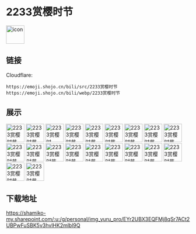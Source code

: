# 2233赏樱时节
<img src="https://emoji.shojo.cn/bili/src/2233赏樱时节/icon.png" width="50" height="50" alt="icon">

## 链接
Cloudflare:
```
https://emoji.shojo.cn/bili/src/2233赏樱时节
https://emoji.shojo.cn/bili/webp/2233赏樱时节
```
## 展示
<img src="https://emoji.shojo.cn/bili/src/2233赏樱时节/2233赏樱时节-发射爱心.png" width="50" height="50" alt="2233赏樱时节-发射爱心">
<img src="https://emoji.shojo.cn/bili/src/2233赏樱时节/2233赏樱时节-害羞.png" width="50" height="50" alt="2233赏樱时节-害羞">
<img src="https://emoji.shojo.cn/bili/src/2233赏樱时节/2233赏樱时节-？？？.png" width="50" height="50" alt="2233赏樱时节-？？？">
<img src="https://emoji.shojo.cn/bili/src/2233赏樱时节/2233赏樱时节-流汗.png" width="50" height="50" alt="2233赏樱时节-流汗">
<img src="https://emoji.shojo.cn/bili/src/2233赏樱时节/2233赏樱时节-困困.png" width="50" height="50" alt="2233赏樱时节-困困">
<img src="https://emoji.shojo.cn/bili/src/2233赏樱时节/2233赏樱时节-灵魂出走.png" width="50" height="50" alt="2233赏樱时节-灵魂出走">
<img src="https://emoji.shojo.cn/bili/src/2233赏樱时节/2233赏樱时节-啊对对对.png" width="50" height="50" alt="2233赏樱时节-啊对对对">
<img src="https://emoji.shojo.cn/bili/src/2233赏樱时节/2233赏樱时节-闪亮登场.png" width="50" height="50" alt="2233赏樱时节-闪亮登场">
<img src="https://emoji.shojo.cn/bili/src/2233赏樱时节/2233赏樱时节-点点点.png" width="50" height="50" alt="2233赏樱时节-点点点">
<img src="https://emoji.shojo.cn/bili/src/2233赏樱时节/2233赏樱时节-喜欢喜欢.png" width="50" height="50" alt="2233赏樱时节-喜欢喜欢">
<img src="https://emoji.shojo.cn/bili/src/2233赏樱时节/2233赏樱时节-你好.png" width="50" height="50" alt="2233赏樱时节-你好">
<img src="https://emoji.shojo.cn/bili/src/2233赏樱时节/2233赏樱时节-变欧喷雾.png" width="50" height="50" alt="2233赏樱时节-变欧喷雾">
<img src="https://emoji.shojo.cn/bili/src/2233赏樱时节/2233赏樱时节-流汗微笑.png" width="50" height="50" alt="2233赏樱时节-流汗微笑">
<img src="https://emoji.shojo.cn/bili/src/2233赏樱时节/2233赏樱时节-啊~春天啊.png" width="50" height="50" alt="2233赏樱时节-啊~春天啊">
<img src="https://emoji.shojo.cn/bili/src/2233赏樱时节/2233赏樱时节-生气.png" width="50" height="50" alt="2233赏樱时节-生气">
<img src="https://emoji.shojo.cn/bili/src/2233赏樱时节/2233赏樱时节-加油.png" width="50" height="50" alt="2233赏樱时节-加油">
<img src="https://emoji.shojo.cn/bili/src/2233赏樱时节/2233赏樱时节-OKK.png" width="50" height="50" alt="2233赏樱时节-OKK">
<img src="https://emoji.shojo.cn/bili/src/2233赏樱时节/2233赏樱时节-石化.png" width="50" height="50" alt="2233赏樱时节-石化">
<img src="https://emoji.shojo.cn/bili/src/2233赏樱时节/2233赏樱时节-不在.png" width="50" height="50" alt="2233赏樱时节-不在">
<img src="https://emoji.shojo.cn/bili/src/2233赏樱时节/2233赏樱时节-拜拜.png" width="50" height="50" alt="2233赏樱时节-拜拜">

## 下载地址

https://shamiko-my.sharepoint.com/:u:/g/personal/img_yuru_pro/EYr2UBX3EQFMj8qSr7ACt2UBPwFuSBK5v3hvlHK2mlbl9Q
